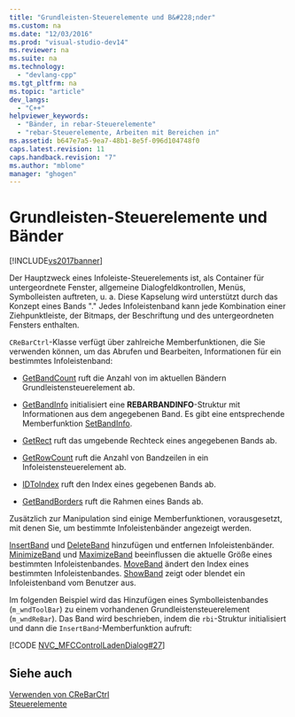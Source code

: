 ```yaml
---
title: "Grundleisten-Steuerelemente und B&#228;nder"
ms.custom: na
ms.date: "12/03/2016"
ms.prod: "visual-studio-dev14"
ms.reviewer: na
ms.suite: na
ms.technology: 
  - "devlang-cpp"
ms.tgt_pltfrm: na
ms.topic: "article"
dev_langs: 
  - "C++"
helpviewer_keywords: 
  - "Bänder, in rebar-Steuerelemente"
  - "rebar-Steuerelemente, Arbeiten mit Bereichen in"
ms.assetid: b647e7a5-9ea7-48b1-8e5f-096d104748f0
caps.latest.revision: 11
caps.handback.revision: "7"
ms.author: "mblome"
manager: "ghogen"
---
```

# Grundleisten-Steuerelemente und B&#228;nder
[!INCLUDE[vs2017banner](../assembler/inline/includes/vs2017banner.md)]

Der Hauptzweck eines Infoleiste\-Steuerelements ist, als Container für untergeordnete Fenster, allgemeine Dialogfeldkontrollen, Menüs, Symbolleisten auftreten, u. a.  Diese Kapselung wird unterstützt durch das Konzept eines Bands "." Jedes Infoleistenband kann jede Kombination einer Ziehpunktleiste, der Bitmaps, der Beschriftung und des untergeordneten Fensters enthalten.  
  
 `CReBarCtrl`\-Klasse verfügt über zahlreiche Memberfunktionen, die Sie verwenden können, um das Abrufen und Bearbeiten, Informationen für ein bestimmtes Infoleistenband:  
  
-   [GetBandCount](../Topic/CReBarCtrl::GetBandCount.md) ruft die Anzahl von im aktuellen Bändern Grundleistensteuerelement ab.  
  
-   [GetBandInfo](../Topic/CReBarCtrl::GetBandInfo.md) initialisiert eine **REBARBANDINFO**\-Struktur mit Informationen aus dem angegebenen Band.  Es gibt eine entsprechende Memberfunktion [SetBandInfo](../Topic/CReBarCtrl::SetBandInfo.md).  
  
-   [GetRect](../Topic/CReBarCtrl::GetRect.md) ruft das umgebende Rechteck eines angegebenen Bands ab.  
  
-   [GetRowCount](../Topic/CReBarCtrl::GetRowCount.md) ruft die Anzahl von Bandzeilen in ein Infoleistensteuerelement ab.  
  
-   [IDToIndex](../Topic/CReBarCtrl::IDToIndex.md) ruft den Index eines gegebenen Bands ab.  
  
-   [GetBandBorders](../Topic/CReBarCtrl::GetBandBorders.md) ruft die Rahmen eines Bands ab.  
  
 Zusätzlich zur Manipulation sind einige Memberfunktionen, vorausgesetzt, mit denen Sie, um bestimmte Infoleistenbänder angezeigt werden.  
  
 [InsertBand](../Topic/CReBarCtrl::InsertBand.md) und [DeleteBand](../Topic/CReBarCtrl::DeleteBand.md) hinzufügen und entfernen Infoleistenbänder.  [MinimizeBand](../Topic/CReBarCtrl::MinimizeBand.md) und [MaximizeBand](../Topic/CReBarCtrl::MaximizeBand.md) beeinflussen die aktuelle Größe eines bestimmten Infoleistenbandes.  [MoveBand](../Topic/CReBarCtrl::MoveBand.md) ändert den Index eines bestimmten Infoleistenbandes.  [ShowBand](../Topic/CReBarCtrl::ShowBand.md) zeigt oder blendet ein Infoleistenband vom Benutzer aus.  
  
 Im folgenden Beispiel wird das Hinzufügen eines Symbolleistenbandes \(`m_wndToolBar`\) zu einem vorhandenen Grundleistensteuerelement \(`m_wndReBar`\).  Das Band wird beschrieben, indem die `rbi`\-Struktur initialisiert und dann die `InsertBand`\-Memberfunktion aufruft:  
  
 [!CODE [NVC_MFCControlLadenDialog#27](../CodeSnippet/VS_Snippets_Cpp/NVC_MFCControlLadenDialog#27)]  
  
## Siehe auch  
 [Verwenden von CReBarCtrl](../mfc/using-crebarctrl.md)   
 [Steuerelemente](../mfc/controls-mfc.md)